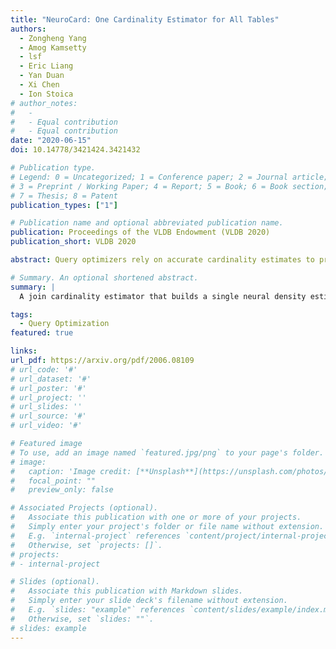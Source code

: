```yaml
---
title: "NeuroCard: One Cardinality Estimator for All Tables"
authors:
  - Zongheng Yang
  - Amog Kamsetty
  - lsf
  - Eric Liang
  - Yan Duan
  - Xi Chen
  - Ion Stoica
# author_notes:
#   -
#   - Equal contribution
#   - Equal contribution
date: "2020-06-15"
doi: 10.14778/3421424.3421432

# Publication type.
# Legend: 0 = Uncategorized; 1 = Conference paper; 2 = Journal article;
# 3 = Preprint / Working Paper; 4 = Report; 5 = Book; 6 = Book section;
# 7 = Thesis; 8 = Patent
publication_types: ["1"]

# Publication name and optional abbreviated publication name.
publication: Proceedings of the VLDB Endowment (VLDB 2020)
publication_short: VLDB 2020

abstract: Query optimizers rely on accurate cardinality estimates to produce good execution plans. Despite decades of research, existing cardinality estimators are inaccurate for complex queries, due to making lossy modeling assumptions and not capturing inter-table correlations. In this work, we show that it is possible to learn the correlations across all tables in a database without any independence assumptions. We present NeuroCard, a join cardinality estimator that builds a single neural density estimator over an entire database. Leveraging join sampling and modern deep autoregressive models, NeuroCard makes no inter-table or inter-column independence assumptions in its probabilistic modeling. NeuroCard achieves orders of magnitude higher accuracy than the best prior methods (a new state-of-the-art result of 8.5× maximum error on JOB-light), scales to dozens of tables, while being compact in space (several MBs) and efficient to construct or update (seconds to minutes).

# Summary. An optional shortened abstract.
summary: |
  A join cardinality estimator that builds a single neural density estimator over an entire database.

tags:
  - Query Optimization
featured: true

links:
url_pdf: https://arxiv.org/pdf/2006.08109
# url_code: '#'
# url_dataset: '#'
# url_poster: '#'
# url_project: ''
# url_slides: ''
# url_source: '#'
# url_video: '#'

# Featured image
# To use, add an image named `featured.jpg/png` to your page's folder.
# image:
#   caption: 'Image credit: [**Unsplash**](https://unsplash.com/photos/pLCdAaMFLTE)'
#   focal_point: ""
#   preview_only: false

# Associated Projects (optional).
#   Associate this publication with one or more of your projects.
#   Simply enter your project's folder or file name without extension.
#   E.g. `internal-project` references `content/project/internal-project/index.md`.
#   Otherwise, set `projects: []`.
# projects:
# - internal-project

# Slides (optional).
#   Associate this publication with Markdown slides.
#   Simply enter your slide deck's filename without extension.
#   E.g. `slides: "example"` references `content/slides/example/index.md`.
#   Otherwise, set `slides: ""`.
# slides: example
---
```

